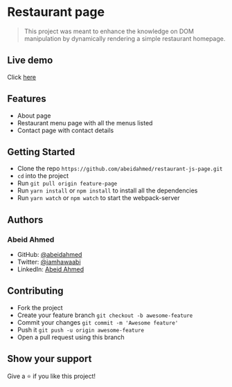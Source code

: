 # Restaurant page

> This project was meant to enhance the knowledge on DOM manipulation by
> dynamically rendering a simple restaurant homepage.

## Live demo

Click [here](https://abeidahmed.github.io/restaurant-js-page/)

## Features

- About page
- Restaurant menu page with all the menus listed
- Contact page with contact details

## Getting Started

- Clone the repo `https://github.com/abeidahmed/restaurant-js-page.git`
- `cd` into the project
- Run `git pull origin feature-page`
- Run `yarn install` or `npm install` to install all the dependencies
- Run `yarn watch` or `npm watch` to start the webpack-server

## Authors

### Abeid Ahmed

- GitHub: [@abeidahmed](https://github.com/abeidahmed)
- Twitter: [@iamhawaabi](https://twitter.com/iamhawaabi)
- LinkedIn: [Abeid Ahmed](https://www.linkedin.com/in/abeidahmed/)

## Contributing

- Fork the project
- Create your feature branch `git checkout -b awesome-feature`
- Commit your changes `git commit -m 'Awesome feature'`
- Push it `git push -u origin awesome-feature`
- Open a pull request using this branch

## Show your support

Give a ⭐️ if you like this project!
